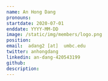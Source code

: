 ```yaml
---
name: An Hong Dang
pronouns:
startdate: 2020-07-01
enddate: YYYY-MM-DD
image: /static/img/members/logo.png
position:
email:  adang2 [at]  umbc.edu
twitter: anhongdang
linkedin: an-dang-420543199
github: 
description:
---
```

